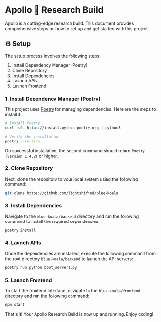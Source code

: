 # Apollo 🚀 Research Build

Apollo is a cutting-edge research build. This document provides comprehensive steps on how to set up and get started with this project.

## ⚙ Setup

The setup process involves the following steps: 

1. Install Dependency Manager (Poetry)
2. Clone Repository
3. Install Dependencies
4. Launch APIs
5. Launch Frontend

### 1. Install Dependency Manager (Poetry)

This project uses [Poetry](https://python-poetry.org/docs/) for managing dependencies. Here are the steps to install it:

```bash
# Install Poetry
curl -sSL https://install.python-poetry.org | python3 -

# Verify the installation
poetry --version
```
On successful installation, the second command should return `Poetry (version 1.4.2)` or higher.

### 2. Clone Repository
Next, clone the repository to your local system using the following command:

```bash
git clone https://github.com/lightshifted/blue-koala
```


### 3. Install Dependencies
Navigate to the `blue-koala/backend` directory and run the following command to install the required dependencies:

```bash
poetry install
```

### 4. Launch APIs
Once the dependencies are installed, execute the following command from the root directory `blue-koala/backend` to launch the API servers:

```bash
poetry run python boot_servers.py
```

### 5. Launch Frontend
To start the frontend interface, navigate to the `blue-koala/frontend` directory and run the following command:

```bash
npm start
```

That's it! Your Apollo Research Build is now up and running. Enjoy coding!